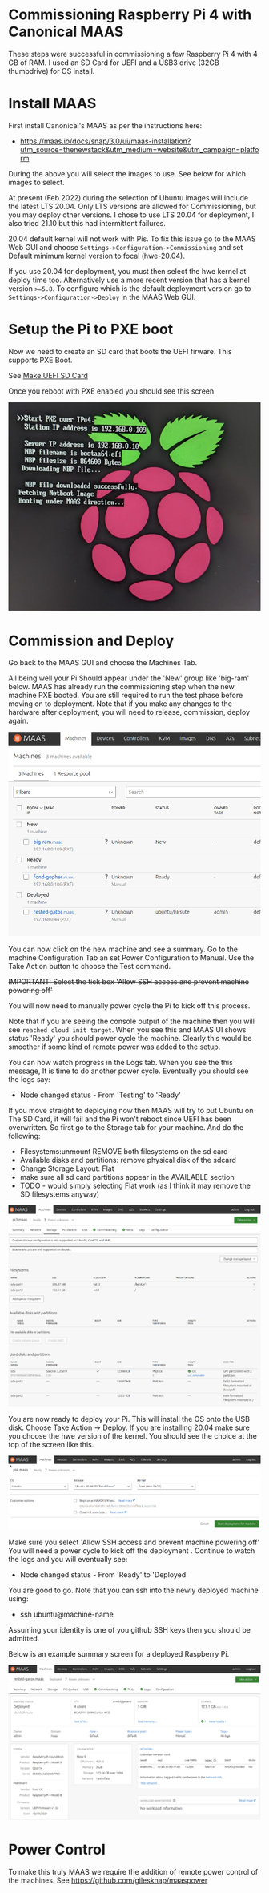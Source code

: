 # Commissioning Raspberry Pi 4 with Canonical MAAS

These steps were successful in commissioning a few Raspberry Pi 4 with 
4 GB of RAM. I used an SD Card for UEFI and a USB3 drive (32GB thumbdrive) 
for OS install.

# Install MAAS
First install Canonical's MAAS as per the instructions here:

- https://maas.io/docs/snap/3.0/ui/maas-installation?utm_source=thenewstack&utm_medium=website&utm_campaign=platform

During the above you will select the images to use. See below for which 
images to select.

At present (Feb 2022) during the selection of Ubuntu images will include the 
latest LTS 20.04.  Only LTS versions are allowed for Commissioning, but you may 
deploy other versions. I chose to use LTS 20.04 for deployment, I also tried
21.10 but this had intermittent failures.

20.04 default kernel will not work with Pis. To fix this issue go to the MAAS Web GUI
and choose `Settings->Configuration->Commissioning` and set Default minimum 
kernel version to focal (hwe-20.04).

If you use 20.04 for deployment, you must then select the hwe kernel at 
deploy time too. Alternatively use a more recent version that has a kernel version
`>=5.8`. To configure which is the default deployment version go to 
`Settings->Configuration->Deploy` in the MAAS Web GUI.

# Setup the Pi to PXE boot

Now we need to create an SD card that boots the UEFI firware. This supports 
PXE Boot.

See [Make UEFI SD Card](MakeUefiSd.md)

Once you reboot with PXE enabled you should see this screen

![alt text](images/pxe.png)

# Commission and Deploy

Go back to the MAAS GUI and choose the Machines Tab. 

All being well your Pi Should appear under the 'New' group like 'big-ram' below.
MAAS has already run the commissioning step when the new machine PXE booted.
You are still required to run the test phase before moving on to deployment.
Note that if you make any changes to the hardware after deployment, you will
need to release, commission, deploy again.

![alt text](images/new.png)

You can now click on the new machine and see a summary. 
Go to the machine Configuration Tab an set Power Configuration to Manual. 
Use the Take Action button to choose the Test command. 

~~IMPORTANT: Select the tick box 'Allow SSH access and prevent machine powering off'~~

You will now need to manually power cycle the Pi to kick off this process.

Note that if you are seeing the console output of the machine then you will see
`reached cloud init target`. When you see this and MAAS UI shows status 'Ready'
you should power cycle the machine. Clearly this would be smoother if some
kind of remote power was added to the setup.

You can now watch progress in the Logs tab. When you see the this message,
It is time to do another power cycle. Eventually you should see the logs say:

- Node changed status - From 'Testing' to 'Ready'

If you move straight to deploying now then MAAS will try to put Ubuntu on 
The SD Card, it will fail and the Pi won't reboot since UEFI has been overwritten.
So first go to the Storage tab for your machine. And do the following:

- Filesystems:~~unmount~~ REMOVE both filesystems on the sd card
- Available disks and partitions: remove physical disk of the sdcard
- Change Storage Layout: Flat
- make sure all sd card partitions appear in the AVAILABLE section
- TODO - would simply selecting Flat work (as I think it may remove 
  the SD filesystems anyway)


![alt text](images/partitions.png)


You are now ready to deploy  your Pi. This will install the OS onto the
USB disk.
Choose Take Action -> Deploy. If you are installing 20.04 make sure 
you choose the hwe version of the kernel. You should see the choice at the
top of the screen like this.

![alt text](images/switch_kernel.png)

Make sure you select 'Allow SSH access and prevent machine powering off'
You will need a power cycle to kick off the deployment .
Continue to watch the logs and you will eventually see:

- Node changed status - From 'Ready' to 'Deployed'

You are good to go. Note that you can ssh into the newly deployed machine 
using:

- ssh ubuntu@machine-name

Assuming your identity is one of you github SSH keys then you should 
be admitted.

Below is an example summary screen for a deployed Raspberry Pi.

![alt text](images/summary.png)

# Power Control

To make this truly MAAS we require the addition of remote power control
of the machines. See https://github.com/gilesknap/maaspower






